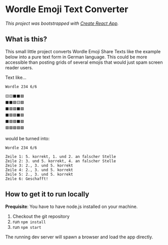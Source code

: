# Wordle Emoji Text Converter

_This project was bootstrapped with [Create React App](https://github.com/facebook/create-react-app)._

## What is this?

This small little project converts Wordle Emoji Share Texts like the example below into a pure text form in German language. This could be more accessible than posting grids of several emojis that would just spam screen reader users.

Text like...

```
Wordle 234 6/6

🟨🟨⬛⬛🟩
⬛⬛🟩🟨🟩
⬛🟩🟩⬛🟩
⬛🟩🟩⬛🟩
⬛🟩🟩⬛🟩
🟩🟩🟩🟩🟩
```

would be turned into:

```
Wordle 234 6/6

Zeile 1: 5. korrekt, 1. und 2. an falscher Stelle
Zeile 2: 3. und 5. korrekt, 4. an falscher Stelle
Zeile 3: 2., 3. und 5. korrekt
Zeile 4: 2., 3. und 5. korrekt
Zeile 5: 2., 3. und 5. korrekt
Zeile 6: Geschafft!
```


## How to get it to run locally

**Prequisite**: You have to have node.js installed on your machine.

1. Checkout the git repository
2. run `npm install`
3. run `npm start`

The running dev server will spawn a browser and load the app directly.
